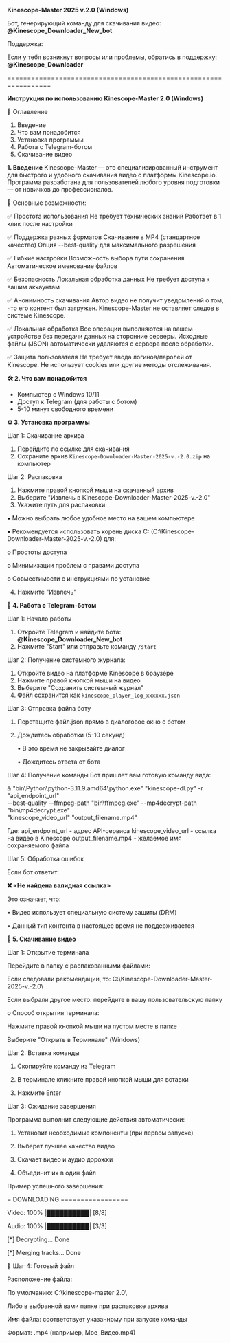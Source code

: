 **Kinescope-Master 2025 v.2.0 (Windows)**

Бот, генерирующий команду для скачивания видео:
**@Kinescope_Downloader_New_bot**

Поддержка:

Если у тебя возникнут вопросы или проблемы, обратись в поддержку:
**@Kinescope_Downloader**

=================================================================

**Инструкция по использованию Kinescope-Master 2.0 (Windows)**

📌 Оглавление
1. Введение
2. Что вам понадобится
3. Установка программы
4. Работа с Telegram-ботом
5. Скачивание видео

**1. Введение**
Kinescope-Master — это специализированный инструмент для быстрого и удобного скачивания видео с платформы Kinescope.io. Программа разработана для пользователей любого уровня подготовки — от новичков до профессионалов.

🔹 Основные возможности:

✅ Простота использования
Не требует технических знаний
Работает в 1 клик после настройки

✅ Поддержка разных форматов
Скачивание в MP4 (стандартное качество)
Опция --best-quality для максимального разрешения

✅ Гибкие настройки
Возможность выбора пути сохранения
Автоматическое именование файлов

✅ Безопасность
Локальная обработка данных
Не требует доступа к вашим аккаунтам

✅ Анонимность скачивания
Автор видео не получит уведомлений о том, что его контент был загружен.
Kinescope-Master не оставляет следов в системе Kinescope.

✅ Локальная обработка
Все операции выполняются на вашем устройстве без передачи данных на сторонние серверы.
Исходные файлы (JSON) автоматически удаляются с сервера после обработки.

✅ Защита пользователя
Не требует ввода логинов/паролей от Kinescope.
Не использует cookies или другие методы отслеживания.

**🛠 2. Что вам понадобится**
- Компьютер с Windows 10/11
- Доступ к Telegram (для работы с ботом)
- 5-10 минут свободного времени

**⚙️ 3. Установка программы**

Шаг 1: Скачивание архива
1. Перейдите по ссылке для скачивания
2. Сохраните архив `Kinescope-Downloader-Master-2025-v.-2.0.zip` на компьютер

Шаг 2: Распаковка
1. Нажмите правой кнопкой мыши на скачанный архив
2. Выберите "Извлечь в Kinescope-Downloader-Master-2025-v.-2.0"
3. Укажите путь для распаковки:
   
•	Можно выбрать любое удобное место на вашем компьютере

•	Рекомендуется использовать корень диска C: (C:\Kinescope-Downloader-Master-2025-v.-2.0) для:

o	Простоты доступа

o	Минимизации проблем с правами доступа

o	Совместимости с инструкциями по установке

4. Нажмите "Извлечь"

**🔧 4. Работа с Telegram-ботом**

Шаг 1: Начало работы
1. Откройте Telegram и найдите бота: 
**@Kinescope_Downloader_New_bot**
2. Нажмите "Start" или отправьте команду `/start`

Шаг 2: Получение системного журнала:
1. Откройте видео на платформе Kinescope в браузере
2. Нажмите правой кнопкой мыши на видео
3. Выберите "Сохранить системный журнал"
4. Файл сохранится как `kinescope_player_log_xxxxxx.json`

Шаг 3: Отправка файла боту
1. Перетащите файл.json прямо в диалоговое окно с ботом
2. Дождитесь обработки (5-10 секунд)
   
     • В это время не закрывайте диалог

     • Дождитесь ответа от бота

Шаг 4: Получение команды
        Бот пришлет вам готовую команду вида:

& "bin\Python\python-3.11.9.amd64\python.exe" "kinescope-dl.py" -r "api_endpoint_url"  
--best-quality --ffmpeg-path "bin\ffmpeg.exe" --mp4decrypt-path "bin\mp4decrypt.exe"   
"kinescope_video_url" "output_filename.mp4"                                            

Где:
api_endpoint_url - адрес API-сервиса
kinescope_video_url - ссылка на видео в Kinescope
output_filename.mp4 - желаемое имя сохраняемого файла

Шаг 5: Обработка ошибок

Если бот ответит:

**❌ «Не найдена валидная ссылка»**

Это означает, что:

• Видео использует специальную систему защиты (DRM)

• Данный тип контента в настоящее время не поддерживается

**💾 5. Скачивание видео**

Шаг 1: Открытие терминала

Перейдите в папку с распакованными файлами:

Если следовали рекомендации, то: C:\Kinescope-Downloader-Master-2025-v.-2.0\

Если выбрали другое место: перейдите в вашу пользовательскую папку

o	Способ открытия терминала:

Нажмите правой кнопкой мыши на пустом месте в папке

Выберите "Открыть в Терминале" (Windows)

Шаг 2: Вставка команды

1. Скопируйте команду из Telegram
   
2. В терминале кликните правой кнопкой мыши для вставки
   
3. Нажмите Enter
   
Шаг 3: Ожидание завершения

Программа выполнит следующие действия автоматически:

1. Установит необходимые компоненты (при первом запуске)
   
2. Выберет лучшее качество видео
   
3. Скачает видео и аудио дорожки
   
4. Объединит их в один файл

Пример успешного завершения:

= DOWNLOADING =================

Video: 100% |██████████| [8/8]

Audio: 100% |██████████| [3/3]

[*] Decrypting... Done

[*] Merging tracks... Done

📁 Шаг 4: Готовый файл

Расположение файла:

По умолчанию: C:\kinescope-master 2.0\

Либо в выбранной вами папке при распаковке архива

Имя файла: соответствует указанному при запуске команды

Формат: .mp4 (например, Мое_Видео.mp4)

